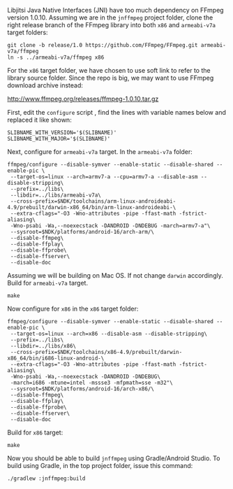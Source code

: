 Libjitsi Java Native Interfaces (JNI) have too much dependency on FFmpeg
version 1.0.10. Assuming
we are in the `jnffmpeg` project folder, clone the right release branch
of the FFmpeg library into both `x86` and `armeabi-v7a` target folders:

    git clone -b release/1.0 https://github.com/FFmpeg/FFmpeg.git armeabi-v7a/ffmpeg
    ln -s ../armeabi-v7a/ffmpeg x86

For the `x86` target folder, we have chosen to use soft link to refer to
the library source folder. Since the repo is big, we may want to use
FFmpeg download archive instead:

http://www.ffmpeg.org/releases/ffmpeg-1.0.10.tar.gz

First, edit the `configure` script , find the lines with variable names below
and replaced it like shown:

    SLIBNAME_WITH_VERSION='$(SLIBNAME)'
    SLIBNAME_WITH_MAJOR='$(SLIBNAME)'

Next, configure for `armeabi-v7a` target. In the `armeabi-v7a` folder:
~~~~~~~~~~~~~
ffmpeg/configure --disable-symver --enable-static --disable-shared --enable-pic \
 --target-os=linux --arch=armv7-a --cpu=armv7-a --disable-asm --disable-stripping\
 --prefix=../libs\
 --libdir=../libs/armeabi-v7a\
 --cross-prefix=$NDK/toolchains/arm-linux-androideabi-4.9/prebuilt/darwin-x86_64/bin/arm-linux-androideabi-\
 --extra-cflags="-O3 -Wno-attributes -pipe -ffast-math -fstrict-aliasing\
 -Wno-psabi -Wa,--noexecstack -DANDROID -DNDEBUG -march=armv7-a"\
 --sysroot=$NDK/platforms/android-16/arch-arm/\
 --disable-ffmpeg\
 --disable-ffplay\
 --disable-ffprobe\
 --disable-ffserver\
 --disable-doc
~~~~~~~~~~~~~

Assuming we will be building on Mac OS. If not change `darwin` accordingly.
Build for `armeabi-v7a` target.

    make

Now configure for `x86` in the `x86` target folder:
~~~~~~~~~~~~~
ffmpeg/configure --disable-symver --enable-static --disable-shared --enable-pic \
 --target-os=linux --arch=x86 --disable-asm --disable-stripping\
 --prefix=../libs\
 --libdir=../libs/x86\
 --cross-prefix=$NDK/toolchains/x86-4.9/prebuilt/darwin-x86_64/bin/i686-linux-android-\
 --extra-cflags="-O3 -Wno-attributes -pipe -ffast-math -fstrict-aliasing\
 -Wno-psabi -Wa,--noexecstack -DANDROID -DNDEBUG\
 -march=i686 -mtune=intel -mssse3 -mfpmath=sse -m32"\
 --sysroot=$NDK/platforms/android-16/arch-x86/\
 --disable-ffmpeg\
 --disable-ffplay\
 --disable-ffprobe\
 --disable-ffserver\
 --disable-doc
~~~~~~~~~~~~~

Build for `x86` target:

    make

Now you should be able to build `jnffmpeg` using Gradle/Android Studio. To
build using Gradle, in the top project folder, issue this command:

    ./gradlew :jnffmpeg:build
